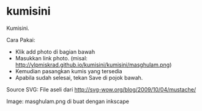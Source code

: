 kumisini
========

Kumisini. 

Cara Pakai:

- Klik add photo di bagian bawah
- Masukkan link photo. (misal: http://ylpmiskrad.github.io/kumisini/kumisini/masghulam.png)
- Kemudian pasangkan kumis yang tersedia
- Apabila sudah selesai, tekan Save di pojok bawah.

Source SVG:
File aseli dari http://svg-wow.org/blog/2009/10/04/mustache/

Image:
masghulam.png di buat dengan inkscape
